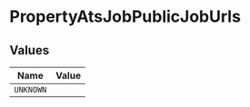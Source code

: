 # PropertyAtsJobPublicJobUrls


## Values

| Name      | Value     |
| --------- | --------- |
| `UNKNOWN` |           |